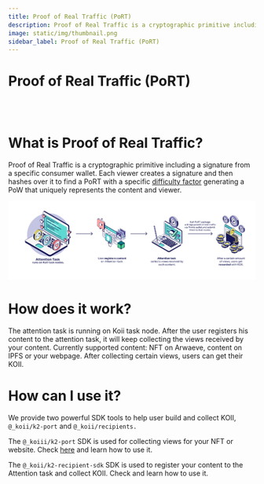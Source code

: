 ```yaml
---
title: Proof of Real Traffic (PoRT)
description: Proof of Real Traffic is a cryptographic primitive including a signature from a specific consumer wallet.
image: static/img/thumbnail.png
sidebar_label: Proof of Real Traffic (PoRT)
---
```


# Proof of Real Traffic (PoRT)

<br/>
<br/>

# What is Proof of Real Traffic?

Proof of Real Traffic is a cryptographic primitive including a signature from a specific consumer wallet. Each viewer creates a signature and then hashes over it to find a PoRT with a specific [difficulty factor](https://btc.com/stats/diff) generating a PoW that uniquely represents the content and viewer.

![PoRT](../img/PoRT.png)

# How does it work?

The attention task is running on Koii task node. After the user registers his content to the attention task, it will keep collecting the views received by your content. Currently supported content: NFT on Arwaeve, content on IPFS or your webpage. After collecting certain views, users can get their KOII.

# How can I use it?

We provide two powerful SDK tools to help user build and collect KOII, `@_koii/k2-port` and `@_koii/recipients.`

The `@_koiii/k2-port` SDK is used for collecting views for your NFT or website. Check [here](./registering-content) and learn how to use it.

The `@_koii/k2-recipient-sdk` SDK is used to register your content to the Attention task and collect KOII. Check and learn how to use it.
